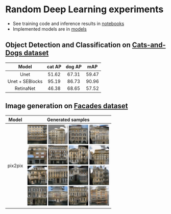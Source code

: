# Random Deep Learning experiments

- See training code and inference results in [notebooks](https://github.com/einstalek/DL-models-experiments/tree/master/notebooks)
- Implemented models are in [models](https://github.com/einstalek/DL-models-experiments/tree/master/models)

## Object Detection and Classification on [Cats-and-Dogs dataset](https://www.kaggle.com/andrewmvd/dog-and-cat-detection)
Model  |  cat AP  |  dog AP  | mAP
:--:|:--:|:--:|:--:
Unet  | 51.62 | 67.31 | 59.47
Unet + SEBlocks  | 95.19 | 86.73 | 90.96
RetinaNet | 46.38 | 68.65 | 57.52

## Image generation on [Facades dataset](https://www.kaggle.com/balraj98/facades-dataset)
Model  |  Generated samples
:--:|:--:
pix2pix  |  <img src="./images/pix2pix_samples.png " width="256" height="256">
